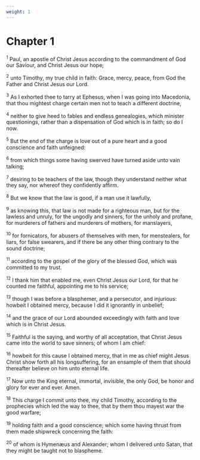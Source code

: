 ```yaml
---
weight: 1
---
```


# Chapter 1

<sup>1</sup> Paul, an apostle of Christ Jesus according to the commandment of God our Saviour, and Christ Jesus our hope; 

<sup>2</sup> unto Timothy, my true child in faith: Grace, mercy, peace, from God the Father and Christ Jesus our Lord. 

<sup>3</sup> As I exhorted thee to tarry at Ephesus, when I was going into Macedonia, that thou mightest charge certain men not to teach a different doctrine, 

<sup>4</sup> neither to give heed to fables and endless genealogies, which minister questionings, rather than a dispensation of God which is in faith; so do I now. 

<sup>5</sup> But the end of the charge is love out of a pure heart and a good conscience and faith unfeigned: 

<sup>6</sup> from which things some having swerved have turned aside unto vain talking; 

<sup>7</sup> desiring to be teachers of the law, though they understand neither what they say, nor whereof they confidently affirm. 

<sup>8</sup> But we know that the law is good, if a man use it lawfully, 

<sup>9</sup> as knowing this, that law is not made for a righteous man, but for the lawless and unruly, for the ungodly and sinners, for the unholy and profane, for murderers of fathers and murderers of mothers, for manslayers, 

<sup>10</sup> for fornicators, for abusers of themselves with men, for menstealers, for liars, for false swearers, and if there be any other thing contrary to the sound doctrine; 

<sup>11</sup> according to the gospel of the glory of the blessed God, which was committed to my trust. 

<sup>12</sup> I thank him that enabled me, even Christ Jesus our Lord, for that he counted me faithful, appointing me to his service; 

<sup>13</sup> though I was before a blasphemer, and a persecutor, and injurious: howbeit I obtained mercy, because I did it ignorantly in unbelief; 

<sup>14</sup> and the grace of our Lord abounded exceedingly with faith and love which is in Christ Jesus. 

<sup>15</sup> Faithful is the saying, and worthy of all acceptation, that Christ Jesus came into the world to save sinners; of whom I am chief: 

<sup>16</sup> howbeit for this cause I obtained mercy, that in me as chief might Jesus Christ show forth all his longsuffering, for an ensample of them that should thereafter believe on him unto eternal life. 

<sup>17</sup> Now unto the King eternal, immortal, invisible, the only God, be honor and glory for ever and ever. Amen. 

<sup>18</sup> This charge I commit unto thee, my child Timothy, according to the prophecies which led the way to thee, that by them thou mayest war the good warfare; 

<sup>19</sup> holding faith and a good conscience; which some having thrust from them made shipwreck concerning the faith: 

<sup>20</sup> of whom is Hymenæus and Alexander; whom I delivered unto Satan, that they might be taught not to blaspheme. 


